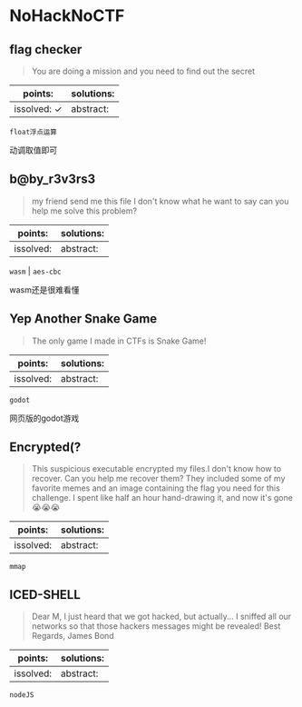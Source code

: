 ﻿# NoHackNoCTF

## flag checker

> You are doing a mission and you need to find out the secret

| points:  | solutions:  |
|-------|-------|
| issolved: ✓ | abstract:  |

`float浮点运算`

动调取值即可

## b@by_r3v3rs3

> my friend send me this file I don't know what he want to say can you help me solve this problem?

| points:  | solutions:  |
|-------|-------|
| issolved:  | abstract:  |

`wasm` | `aes-cbc`

wasm还是很难看懂

## Yep Another Snake Game

> The only game I made in CTFs is Snake Game!

| points:  | solutions:  |
|-------|-------|
| issolved:  | abstract:  |

`godot`

网页版的godot游戏

## Encrypted(?

> This suspicious executable encrypted my files.I don't know how to recover. Can you help me recover them? They included some of my favorite memes and an image containing the flag you need for this challenge. I spent like half an hour hand-drawing it, and now it's gone 😭😭😭

| points:  | solutions:  |
|-------|-------|
| issolved:  | abstract:  |

`mmap`

## ICED-SHELL

> Dear M,
I just heard that we got hacked, but actually...
I sniffed all our networks so that those hackers messages might be revealed!
Best Regards, James Bond

| points:  | solutions:  |
|-------|-------|
| issolved:  | abstract:  |

`nodeJS`